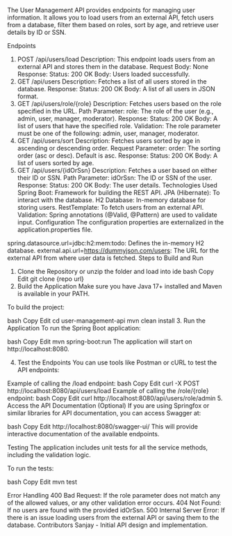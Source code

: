 The User Management API provides endpoints for managing user information. It allows you to load users from an external API, fetch users from a database, filter them based on roles, sort by age, and retrieve user details by ID or SSN.

Endpoints
1. POST /api/users/load
   Description: This endpoint loads users from an external API and stores them in the database.
   Request Body: None
   Response:
   Status: 200 OK
   Body: Users loaded successfully.
2. GET /api/users
   Description: Fetches a list of all users stored in the database.
   Response:
   Status: 200 OK
   Body: A list of all users in JSON format.
3. GET /api/users/role/{role}
   Description: Fetches users based on the role specified in the URL.
   Path Parameter:
   role: The role of the user (e.g., admin, user, manager, moderator).
   Response:
   Status: 200 OK
   Body: A list of users that have the specified role.
   Validation: The role parameter must be one of the following: admin, user, manager, moderator.
4. GET /api/users/sort
   Description: Fetches users sorted by age in ascending or descending order.
   Request Parameter:
   order: The sorting order (asc or desc). Default is asc.
   Response:
   Status: 200 OK
   Body: A list of users sorted by age.
5. GET /api/users/{idOrSsn}
   Description: Fetches a user based on either their ID or SSN.
   Path Parameter:
   idOrSsn: The ID or SSN of the user.
   Response:
   Status: 200 OK
   Body: The user details.
   Technologies Used
   Spring Boot: Framework for building the REST API.
   JPA (Hibernate): To interact with the database.
   H2 Database: In-memory database for storing users.
   RestTemplate: To fetch users from an external API.
   Validation: Spring annotations (@Valid, @Pattern) are used to validate input.
   Configuration
   The configuration properties are externalized in the application.properties file.

spring.datasource.url=jdbc:h2:mem:todo: Defines the in-memory H2 database.
external.api.url=https://dummyjson.com/users: The URL for the external API from where user data is fetched.
Steps to Build and Run
1. Clone the Repository or unzip the folder and load into ide
   bash
   Copy
   Edit
   git clone {repo url}
2. Build the Application
   Make sure you have Java 17+ installed and Maven is available in your PATH.

To build the project:

bash
Copy
Edit
cd user-management-api
mvn clean install
3. Run the Application
   To run the Spring Boot application:

bash
Copy
Edit
mvn spring-boot:run
The application will start on http://localhost:8080.

4. Test the Endpoints
   You can use tools like Postman or cURL to test the API endpoints:

Example of calling the /load endpoint:
bash
Copy
Edit
curl -X POST http://localhost:8080/api/users/load
Example of calling the /role/{role} endpoint:
bash
Copy
Edit
curl http://localhost:8080/api/users/role/admin
5. Access the API Documentation (Optional)
   If you are using Springfox or similar libraries for API documentation, you can access Swagger at:

bash
Copy
Edit
http://localhost:8080/swagger-ui/
This will provide interactive documentation of the available endpoints.

Testing
The application includes unit tests for all the service methods, including the validation logic.

To run the tests:

bash
Copy
Edit
mvn test

Error Handling
400 Bad Request: If the role parameter does not match any of the allowed values, or any other validation error occurs.
404 Not Found: If no users are found with the provided idOrSsn.
500 Internal Server Error: If there is an issue loading users from the external API or saving them to the database.
Contributors
Sanjay - Initial API design and implementation.